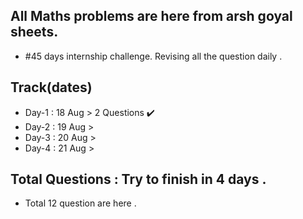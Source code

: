 ## All Maths problems are here from arsh goyal sheets. 
- #45 days internship challenge. Revising all the question daily .
## Track(dates)
- Day-1 : 18 Aug > 2 Questions ✔️
- Day-2 : 19 Aug > 
- Day-3 : 20 Aug >  
- Day-4 : 21 Aug > 
## Total Questions : Try to finish in 4 days .
- Total 12 question are here .
